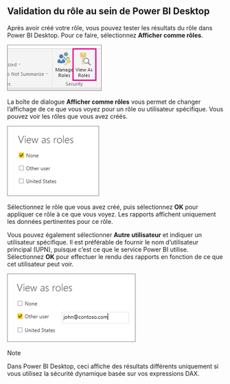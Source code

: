 ## <a name="validating-the-role-within-power-bi-desktop"></a>Validation du rôle au sein de Power BI Desktop
Après avoir créé votre rôle, vous pouvez tester les résultats du rôle dans Power BI Desktop. Pour ce faire, sélectionnez **Afficher comme rôles**.

![](./media/rls-desktop-view-as-roles/powerbi-desktop-rls-view-as-roles.png)

La boîte de dialogue **Afficher comme rôles** vous permet de changer l’affichage de ce que vous voyez pour un rôle ou utilisateur spécifique. Vous pouvez voir les rôles que vous avez créés.

![](./media/rls-desktop-view-as-roles/powerbi-desktop-rls-view-as-roles-dialog.png)

Sélectionnez le rôle que vous avez créé, puis sélectionnez **OK** pour appliquer ce rôle à ce que vous voyez. Les rapports affichent uniquement les données pertinentes pour ce rôle.

Vous pouvez également sélectionner **Autre utilisateur** et indiquer un utilisateur spécifique. Il est préférable de fournir le nom d’utilisateur principal (UPN), puisque c’est ce que le service Power BI utilise. Sélectionnez **OK** pour effectuer le rendu des rapports en fonction de ce que cet utilisateur peut voir. 

![](./media/rls-desktop-view-as-roles/powerbi-desktop-rls-other-user.png)

> [!NOTE]
> Dans Power BI Desktop, ceci affiche des résultats différents uniquement si vous utilisez la sécurité dynamique basée sur vos expressions DAX.
> 
> 

